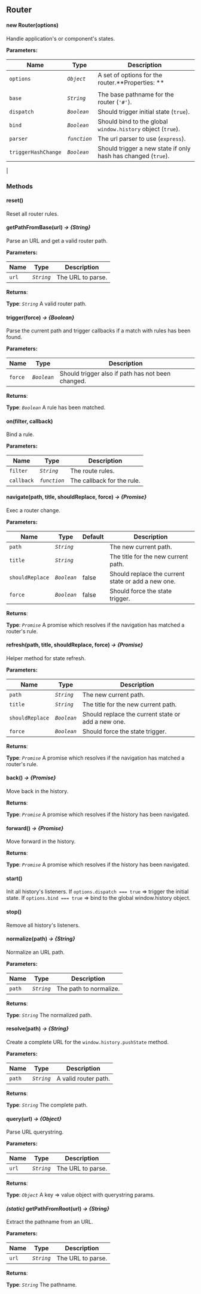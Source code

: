 ## Router


#### new Router(options)



Handle application's or component's states.





**Parameters:**

| Name |Type | Description |
|---|---|---|
|`options` |*`Object`* |A set of options for the router.**Properties: **
|  | | |
|`base` |*`String`* |The base pathname for the router (`'#'`).|
|`dispatch` |*`Boolean`* |Should trigger initial state (`true`).|
|`bind` |*`Boolean`* |Should bind to the global `window.history` object (`true`).|
|`parser` |*`function`* |The url parser to use (`express`).|
|`triggerHashChange` |*`Boolean`* |Should trigger a new state if only hash has changed (`true`).|
|























  


### Methods



#### reset()



Reset all router rules.





























#### getPathFromBase(url) *&rarr; {String}*



Parse an URL and get a valid router path.





**Parameters:**

| Name |Type | Description |
|---|---|---|
|`url` |*`String`* |The URL to parse.|








**Returns**:


**Type**: *`String`*
A valid router path.


















#### trigger(force) *&rarr; {Boolean}*



Parse the current path and trigger callbacks if a match with rules has been found.





**Parameters:**

| Name |Type | Description |
|---|---|---|
|`force` |*`Boolean`* |Should trigger also if path has not been changed.|








**Returns**:


**Type**: *`Boolean`*
A rule has been matched.


















#### on(filter, callback)



Bind a rule.





**Parameters:**

| Name |Type | Description |
|---|---|---|
|`filter` |*`String`* |The route rules.|
|`callback` |*`function`* |The callback for the rule.|


























#### navigate(path, title, shouldReplace, force) *&rarr; {Promise}*



Exec a router change.





**Parameters:**

| Name |Type | Default | Description |
|---|---|---|---|
|`path` |*`String`* | |The new current path.|
|`title` |*`String`* | |The title for the new current path.|
|`shouldReplace` |*`Boolean`* |false |Should replace the current state or add a new one.|
|`force` |*`Boolean`* |false |Should force the state trigger.|








**Returns**:


**Type**: *`Promise`*
A promise which resolves if the navigation has matched a router's rule.


















#### refresh(path, title, shouldReplace, force) *&rarr; {Promise}*



Helper method for state refresh.





**Parameters:**

| Name |Type | Description |
|---|---|---|
|`path` |*`String`* |The new current path.|
|`title` |*`String`* |The title for the new current path.|
|`shouldReplace` |*`Boolean`* |Should replace the current state or add a new one.|
|`force` |*`Boolean`* |Should force the state trigger.|








**Returns**:


**Type**: *`Promise`*
A promise which resolves if the navigation has matched a router's rule.


















#### back() *&rarr; {Promise}*



Move back in the history.











**Returns**:


**Type**: *`Promise`*
A promise which resolves if the history has been navigated.


















#### forward() *&rarr; {Promise}*



Move forward in the history.











**Returns**:


**Type**: *`Promise`*
A promise which resolves if the history has been navigated.


















#### start()



Init all history's listeners.
If `options.dispatch === true` => trigger the initial state.
If `options.bind === true` => bind to the global window.history object.





























#### stop()



Remove all history's listeners.





























#### normalize(path) *&rarr; {String}*



Normalize an URL path.





**Parameters:**

| Name |Type | Description |
|---|---|---|
|`path` |*`String`* |The path to normalize.|








**Returns**:


**Type**: *`String`*
The normalized path.


















#### resolve(path) *&rarr; {String}*



Create a complete URL for the `window.history.pushState` method.





**Parameters:**

| Name |Type | Description |
|---|---|---|
|`path` |*`String`* |A valid router path.|








**Returns**:


**Type**: *`String`*
The complete path.


















#### query(url) *&rarr; {Object}*



Parse URL querystring.





**Parameters:**

| Name |Type | Description |
|---|---|---|
|`url` |*`String`* |The URL to parse.|








**Returns**:


**Type**: *`Object`*
A key => value object with querystring params.


















#### *(static)* getPathFromRoot(url) *&rarr; {String}*



Extract the pathname from an URL.





**Parameters:**

| Name |Type | Description |
|---|---|---|
|`url` |*`String`* |The URL to parse.|








**Returns**:


**Type**: *`String`*
The pathname.
